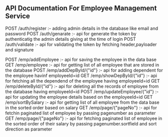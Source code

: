 API Documentation For Employee Management Service
--------------------------------------------------
POST /auth/register :- adding admin details in the database like email and password
POST /auth/genarate :- api for generate the token by authenticatig the admin details giving at the time of login
POST /auth/validate :- api for validating the token by fetching header,payloader and signature

POST /emp/addEmployee :- api for saving the employee in the data base
GET /emp/employee :- api for getting list of all employee that are stored in the database
POST /emp/addDepById/{"id"} :- api for adding dependent for the employee havinf employeeId=id
GET /emp/showDepById/{"id"} :- api for fetching all the dependend of the employee having employeeId=id
GET /emp/deleteById/{"id"} :- api for deleting all the records of employee from the database having employeeId=id
POST /emp/updateEmployee/{"id"} :- api for updating the employee details based on the employeeId=id
GET /emp/sortBySalary :- api for getting list of all employee from the data base in the sorted order based on salary
GET /emp/page/{"pageNo"} :- api for fetchin paginated list of employee by passing pagenumber as parameter 
GET /emp/page/{"pageNo"} :- api for fetching paginated list of employee in the sorted order of their  salary  by passing pagenumber.sortfield and sort direction as parameter

